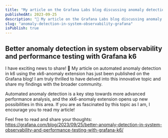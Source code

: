 ```yaml
---
title: "My article on the Grafana Labs blog discussing anomaly detection in k6"
publishedAt: 2023-09-25
description: "🎉 My article on the Grafana Labs blog discussing anomaly detection in k6 🎉"
slug: "anomaly-detection-in-system-observability-grafana"
isPublish: true
---
```


## Better anomaly detection in system observability and performance testing with Grafana k6

I have exciting news to share! 🎉 My article on automated anomaly detection in k6 using the xk6-anomaly extension has just been published on the Grafana blog! I am truly thrilled to have delved into this innovative topic and share my findings with the broader community.

Automated anomaly detection is a key step towards more advanced performance analysis, and the xk6-anomaly extension opens up new possibilities in this area. If you are as fascinated by this topic as I am, I encourage you to read my article!

Feel free to read and share your thoughts: https://grafana.com/blog/2023/09/25/better-anomaly-detection-in-system-observability-and-performance-testing-with-grafana-k6/